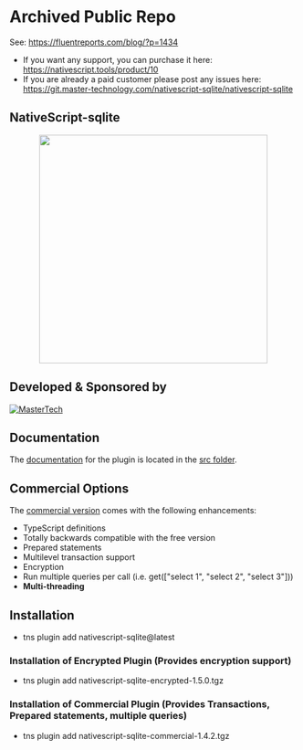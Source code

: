 # Archived Public Repo
See: https://fluentreports.com/blog/?p=1434  
- If you want any support, you can purchase it here: https://nativescript.tools/product/10
- If you are already a paid customer please post any issues here: https://git.master-technology.com/nativescript-sqlite/nativescript-sqlite



## NativeScript-sqlite

<p align="center"><img src="https://proplugins.org/logos/logo.png" width="400"  /></p>

## Developed & Sponsored by
[![MasterTech](https://proplugins.org/logos/mt-banner.png)](https://master.technology)

## Documentation
The [documentation](src/README.md) for the plugin is located in the [src folder](src).


## Commercial Options
The [commercial version](https://nativescript.tools/product/10) comes with the following enhancements:
- TypeScript definitions
- Totally backwards compatible with the free version
- Prepared statements
- Multilevel transaction support
- Encryption
- Run multiple queries per call (i.e. get(["select 1", "select 2", "select 3"])) 
- **Multi-threading**

## Installation
- tns plugin add nativescript-sqlite@latest

### Installation of Encrypted Plugin (Provides encryption support)
- tns plugin add nativescript-sqlite-encrypted-1.5.0.tgz

### Installation of Commercial Plugin (Provides Transactions, Prepared statements, multiple queries)
- tns plugin add nativescript-sqlite-commercial-1.4.2.tgz
